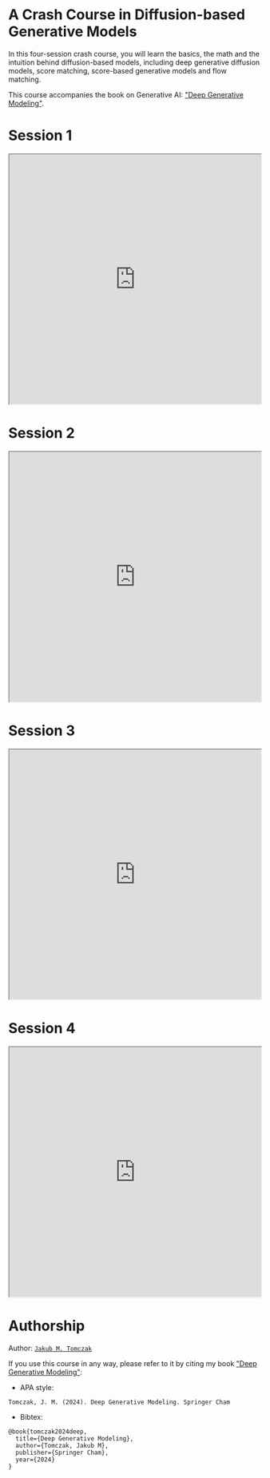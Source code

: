 # A Crash Course in Diffusion-based Generative Models
In this four-session crash course, you will learn the basics, the math and the intuition behind diffusion-based models, including deep generative diffusion models, score matching, score-based generative models and flow matching.

This course accompanies the book on Generative AI: <a href="https://link.springer.com/book/10.1007/978-3-031-64087-2" target="_blank">"Deep Generative Modeling"</a>.

# Session 1

<iframe src="https://jmtomczak.github.io/crash-course-diffusion/session-1/slides/session-1-slides.html" width="100%" height="500px"></iframe>

# Session 2

<iframe src="https://jmtomczak.github.io/crash-course-diffusion/session-2/slides/session-2-slides.html" width="100%" height="500px"></iframe>

# Session 3

<iframe src="https://jmtomczak.github.io/crash-course-diffusion/session-3/slides/session-3-slides.html" width="100%" height="500px"></iframe>

# Session 4

<iframe src="https://jmtomczak.github.io/crash-course-diffusion/session-4/slides/session-4-slides.html" width="100%" height="500px"></iframe>

# Authorship
Author: <a href="https://www.linkedin.com/in/jakub-tomczak-04305314a" target="_blank">`Jakub M. Tomczak`</a>

If you use this course in any way, please refer to it by citing my book <a href="https://link.springer.com/book/10.1007/978-3-031-64087-2" target="_blank">"Deep Generative Modeling"</a>:
- APA style:
```
Tomczak, J. M. (2024). Deep Generative Modeling. Springer Cham
```
- Bibtex:
```
@book{tomczak2024deep,
  title={Deep Generative Modeling},
  author={Tomczak, Jakub M},
  publisher={Springer Cham},
  year={2024}
}
```
